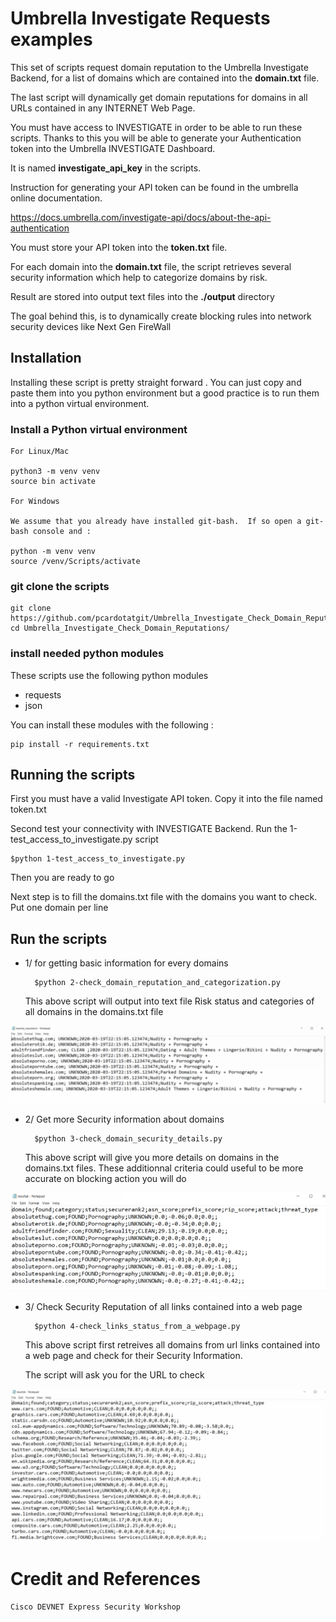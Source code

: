# Umbrella Investigate Requests examples

This set of scripts request domain reputation to the Umbrella Investigate Backend, for a list of domains which are contained into the <b>domain.txt</b> file.

The last script will dynamically get domain reputations for domains in all URLs contained in any INTERNET Web Page.

You must have access to INVESTIGATE in order to be able to run these scripts.  Thanks to this you will be able to generate your Authentication token into the Umbrella INVESTIGATE Dashboard.

It is named  **investigate_api_key** in the scripts.

Instruction for generating your API token can be found in the umbrella online documentation.

https://docs.umbrella.com/investigate-api/docs/about-the-api-authentication

You must store your API token into the **token.txt** file.

For each domain into the <b>domain.txt</b> file, the script retrieves several security information which help to categorize domains by risk.

Result are stored into output text files into the **./output** directory

The goal behind this, is to dynamically create blocking rules into network security devices like Next Gen FireWall

## Installation

Installing these script is pretty straight forward . You can just copy and paste them into you python environment but a good practice is to run them into a python virtual environment.

### Install a Python virtual environment

	For Linux/Mac 

	python3 -m venv venv
	source bin activate

	For Windows 
	
	We assume that you already have installed git-bash.  If so open a git-bash console and :

	python -m venv venv
	source /venv/Scripts/activate

### git clone the scripts

	git clone https://github.com/pcardotatgit/Umbrella_Investigate_Check_Domain_Reputations.git
	cd Umbrella_Investigate_Check_Domain_Reputations/
	
### install needed python modules

These scripts use the following python modules

- requests
- json

You can install these modules with the following :

	pip install -r requirements.txt
	
## Running the scripts

First you must have a valid Investigate API token.  Copy it into the file named token.txt

Second test your connectivity with INVESTIGATE Backend.  Run the 1-test_access_to_investigate.py script

	$python 1-test_access_to_investigate.py
	
Then you are ready to go

Next step is to fill the domains.txt file with the domains you want to check. Put one domain per line

## Run the scripts

- 1/ for getting basic information for every domains


		$python 2-check_domain_reputation_and_categorization.py
	
	This above script will output into text file Risk status and categories of all domains in the domains.txt file
	
<img src="2b.png">
	
- 2/ Get more Security information about domains

		$python 3-check_domain_security_details.py
	
	This above script will give you more details on domains in the domains.txt files. These additionnal criteria could useful to be more accurate on blocking action you will do
	
<img src="3b.png">
	
- 3/ Check Security Reputation of all links contained into a web page

		$python 4-check_links_status_from_a_webpage.py
	
	This above script first retreives all domains from url links contained into a web page and check for their Security Information.
	
	The script will ask you for the URL to check
	
<img src="4b.png">	

# Credit and References

	Cisco DEVNET Express Security Workshop
	

